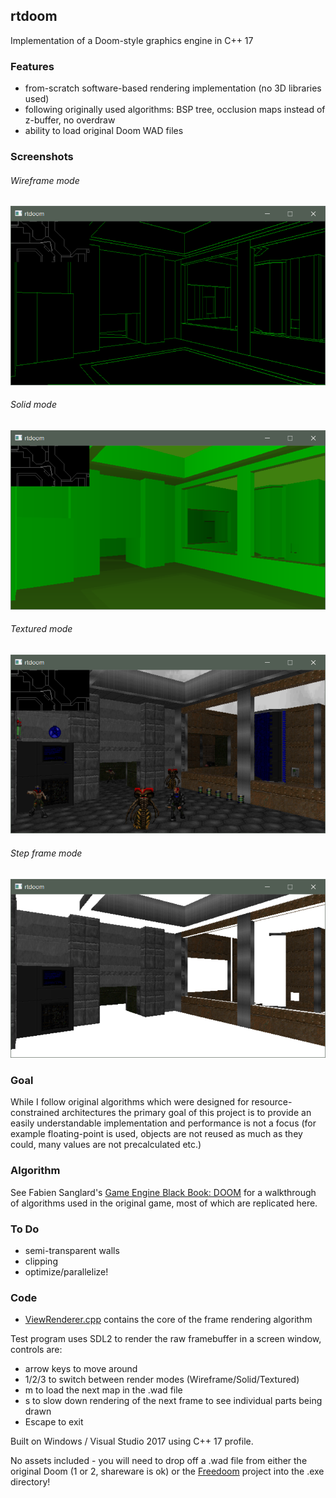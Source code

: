 ## rtdoom

Implementation of a Doom-style graphics engine in C++ 17

### Features

* from-scratch software-based rendering implementation (no 3D libraries used)
* following originally used algorithms: BSP tree, occlusion maps instead of z-buffer, no overdraw
* ability to load original Doom WAD files

### Screenshots

###### Wireframe mode

![screenshot](images/screen1.png)

###### Solid mode

![screenshot](images/screen2.png)

###### Textured mode

![screenshot](images/screen3.png)

###### Step frame mode

![screenshot](images/screen4.png)

### Goal

While I follow original algorithms which were designed for resource-constrained architectures
the primary goal of this project is to provide an easily understandable implementation and
performance is not a focus (for example floating-point is used, objects are not reused as much
as they could, many values are not precalculated etc.)

### Algorithm

See Fabien Sanglard's [Game Engine Black Book: DOOM](https://fabiensanglard.net/gebbdoom/) for a walkthrough
of algorithms used in the original game, most of which are replicated here.

### To Do

* semi-transparent walls
* clipping
* optimize/parallelize!

### Code

* [ViewRenderer.cpp](rtdoom/ViewRenderer.cpp) contains the core of the frame rendering algorithm

Test program uses SDL2 to render the raw framebuffer in a screen window, controls are:
* arrow keys to move around
* 1/2/3 to switch between render modes (Wireframe/Solid/Textured)
* m to load the next map in the .wad file
* s to slow down rendering of the next frame to see individual parts being drawn
* Escape to exit

Built on Windows / Visual Studio 2017 using C++ 17 profile.

No assets included - you will need to drop off a .wad file from either the original Doom
(1 or 2, shareware is ok) or the [Freedoom](https://freedoom.github.io/) project into the .exe directory!
